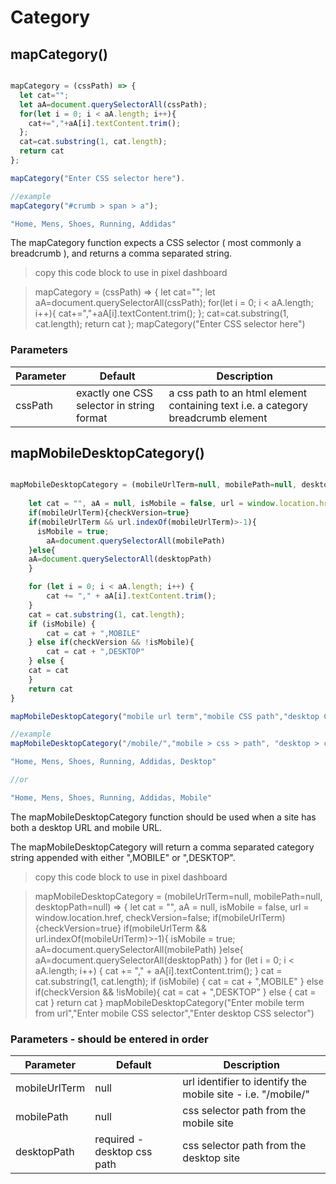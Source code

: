 # Category

## mapCategory()


```javascript

mapCategory = (cssPath) => {
  let cat=""; 
  let aA=document.querySelectorAll(cssPath); 
  for(let i = 0; i < aA.length; i++){ 
    cat+=","+aA[i].textContent.trim(); 
  };
  cat=cat.substring(1, cat.length); 
  return cat
};

mapCategory("Enter CSS selector here").

//example
mapCategory("#crumb > span > a");

"Home, Mens, Shoes, Running, Addidas"

```

The mapCategory function expects a CSS selector ( most commonly a breadcrumb ),
and returns a comma separated string.

> copy this code block to use in pixel dashboard

> mapCategory = (cssPath) => { let cat=""; let aA=document.querySelectorAll(cssPath); for(let i = 0; i < aA.length; i++){ cat+=","+aA[i].textContent.trim(); }; cat=cat.substring(1, cat.length); return cat }; mapCategory("Enter CSS selector here")

### Parameters

Parameter | Default | Description
--------- | ------- | -----------
cssPath | exactly one CSS selector in string format | a css path to an html element containing text i.e. a category breadcrumb element


## mapMobileDesktopCategory()

```javascript

mapMobileDesktopCategory = (mobileUrlTerm=null, mobilePath=null, desktopPath=null) => {
     
    let cat = "", aA = null, isMobile = false, url = window.location.href, checkVersion=false;
    if(mobileUrlTerm){checkVersion=true}
    if(mobileUrlTerm && url.indexOf(mobileUrlTerm)>-1){
      isMobile = true;
        aA=document.querySelectorAll(mobilePath)
    }else{
    aA=document.querySelectorAll(desktopPath)
    }

    for (let i = 0; i < aA.length; i++) {
        cat += "," + aA[i].textContent.trim();
    }
    cat = cat.substring(1, cat.length);
    if (isMobile) {
        cat = cat + ",MOBILE"
    } else if(checkVersion && !isMobile){
        cat = cat + ",DESKTOP"
    } else {
    cat = cat
    }
    return cat
}

mapMobileDesktopCategory("mobile url term","mobile CSS path","desktop CSS path")

//example
mapMobileDesktopCategory("/mobile/","mobile > css > path", "desktop > css > path");

"Home, Mens, Shoes, Running, Addidas, Desktop"

//or

"Home, Mens, Shoes, Running, Addidas, Mobile"

```

The mapMobileDesktopCategory function should be used when a site has both a desktop URL and mobile URL.

The mapMobileDesktopCategory will return a comma separated category string appended with either ",MOBILE" or ",DESKTOP".

> copy this code block to use in pixel dashboard

> mapMobileDesktopCategory = (mobileUrlTerm=null, mobilePath=null, desktopPath=null) => { let cat = "", aA = null, isMobile = false, url = window.location.href, checkVersion=false; if(mobileUrlTerm){checkVersion=true} if(mobileUrlTerm && url.indexOf(mobileUrlTerm)>-1){ isMobile = true; aA=document.querySelectorAll(mobilePath) }else{ aA=document.querySelectorAll(desktopPath) } for (let i = 0; i < aA.length; i++) { cat += "," + aA[i].textContent.trim(); } cat = cat.substring(1, cat.length); if (isMobile) { cat = cat + ",MOBILE" } else if(checkVersion && !isMobile){ cat = cat + ",DESKTOP" } else { cat = cat } return cat } mapMobileDesktopCategory("Enter mobile term from url","Enter mobile CSS selector","Enter desktop CSS selector")

### Parameters - should be entered in order 

Parameter | Default | Description
--------- | ------- | -----------
mobileUrlTerm | null | url identifier to identify the mobile site - i.e. "/mobile/"
mobilePath | null | css selector path from the mobile site
desktopPath | required - desktop css path | css selector path from the desktop site

